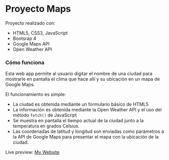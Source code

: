 # Proyecto Maps
Proyecto realizado con: 
- HTML5, CSS3, JavaScript
- Bootsrap 4
- Google Maps API
- Open Weather API

### Cómo funciona
Esta web app permite al usuario digitar el nombre de una ciudad para mostrarle en pantalla el clima que hace allí y su ubicación en un mapa de Google Maps.

El funcionamiento es simple: 
- La ciudad es obtenida mediante un formulario básico de HTML5
- La información es obtenida mediante la Open Weather API y el uso del método `fetch()` de JavaScript
- Se muestra en pantalla el tiempo actual de la ciudad junto a la temperatura en grados Celsius.
- Las coordenadas de latitud y longitud son enviadas como parámetros a la API de Google Maps para presentar el mapa con la ubicación de la ciudad.

Live preview:  <a href="https://davidpalaciosg.github.io/MapsProjectJS/" target="_blank">My Website </a>

